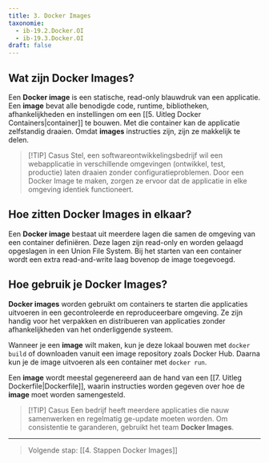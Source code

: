 ```yaml
---
title: 3. Docker Images
taxonomie:
  - ib-19.2.Docker.OI
  - ib-19.3.Docker.OI
draft: false
---
```



## Wat zijn Docker Images?
Een **Docker image** is een statische, read-only blauwdruk van een applicatie. Een **image** bevat alle benodigde code, runtime, bibliotheken, afhankelijkheden en instellingen om een [[5. Uitleg Docker Containers|container]] te bouwen. Met die container kan de applicatie zelfstandig draaien. Omdat **images** instructies zijn, zijn ze makkelijk te delen.

> [!TIP] Casus
> Stel, een softwareontwikkelingsbedrijf wil een webapplicatie in
> verschillende omgevingen (ontwikkel, test, productie) laten draaien 
> zonder configuratieproblemen. Door een Docker Image te maken, zorgen 
> ze ervoor dat de applicatie in elke omgeving identiek functioneert.

## Hoe zitten Docker Images in elkaar?
Een **Docker image** bestaat uit meerdere lagen die samen de omgeving van een container definiëren. Deze lagen zijn read-only en worden gelaagd opgeslagen in een Union File System. Bij het starten van een container wordt een extra read-and-write laag bovenop de image toegevoegd.

## Hoe gebruik je Docker Images?
**Docker images** worden gebruikt om containers te starten die applicaties uitvoeren in een gecontroleerde en reproduceerbare omgeving. Ze zijn handig voor het verpakken en distribueren van applicaties zonder afhankelijkheden van het onderliggende systeem.

Wanneer je een **image** wilt maken, kun je deze lokaal bouwen met `docker build` of downloaden vanuit een image repository zoals Docker Hub. Daarna kun je de image uitvoeren als een container met `docker run`.

Een **image** wordt meestal gegenereerd aan de hand van een [[7. Uitleg Dockerfile|Dockerfile]], waarin instructies worden gegeven over hoe de **image** moet worden samengesteld.

> [!TIP] Casus
> Een bedrijf heeft meerdere applicaties die nauw samenwerken en regelmatig ge-update moeten worden. Om consistentie te garanderen, gebruikt het team **Docker Images**.


---

> Volgende stap: [[4. Stappen Docker Images]]